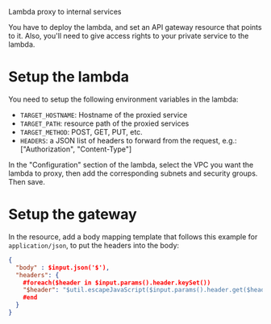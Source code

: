 Lambda proxy to internal services

You have to deploy the lambda, and set an API gateway resource that points to it. Also, you'll need to give access rights to your private service to the lambda.

# Setup the lambda

You need to setup the following environment variables in the lambda:

- `TARGET_HOSTNAME`: Hostname of the proxied service
- `TARGET_PATH`: resource path of the proxied services
- `TARGET_METHOD`: POST, GET, PUT, etc.
- `HEADERS`: a JSON list of headers to forward from the request, e.g.: ["Authorization", "Content-Type"]

In the "Configuration" section of the lambda, select the VPC you want the lambda to proxy, then add the corresponding subnets and security groups. Then save.

# Setup the gateway

In the resource, add a body mapping template that follows this example for `application/json`, to put the headers into the body:

```json
{
  "body" : $input.json('$'),
  "headers": {
    #foreach($header in $input.params().header.keySet())
    "$header": "$util.escapeJavaScript($input.params().header.get($header))" #if($foreach.hasNext),#end
    #end
  }
}
```
